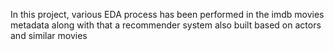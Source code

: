 In this project, various EDA process has been performed in the imdb movies metadata along with that a recommender system also built based on actors and similar movies
